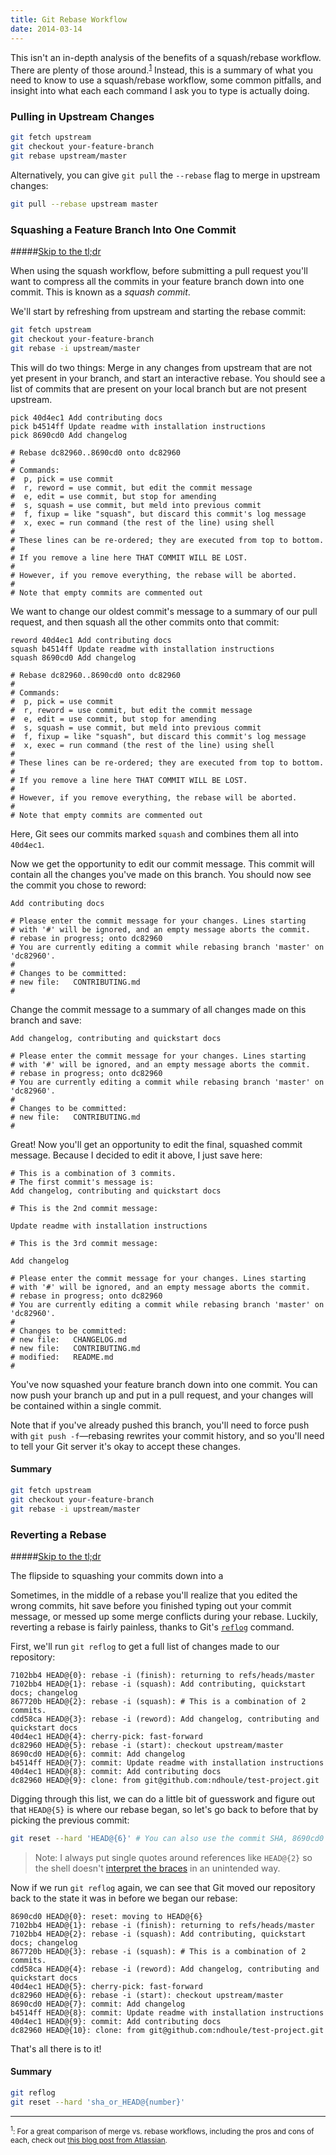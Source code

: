 ```yaml
---
title: Git Rebase Workflow
date: 2014-03-14
---
```


This isn't an in-depth analysis of the benefits of a squash/rebase workflow. There are plenty of those around.<sup>[1](#1)</sup> Instead, this is a summary of what you need to know to use a squash/rebase workflow, some common pitfalls, and insight into what each each command I ask you to type is actually doing.


### Pulling in Upstream Changes

```sh
git fetch upstream
git checkout your-feature-branch
git rebase upstream/master
```

Alternatively, you can give `git pull` the `--rebase` flag to merge in upstream changes:

```sh
git pull --rebase upstream master
```


### Squashing a Feature Branch Into One Commit

#####[Skip to the tl;dr](#squash-tldr)

When using the squash workflow, before submitting a pull request you'll want to compress all the commits in your feature branch down into one commit. This is known as a *squash commit*.

We'll start by refreshing from upstream and starting the rebase commit:

```sh
git fetch upstream
git checkout your-feature-branch
git rebase -i upstream/master
```

This will do two things: Merge in any changes from upstream that are not yet present in your branch, and start an interactive rebase. You should see a list of commits that are present on your local branch but are not present upstream.

```git
pick 40d4ec1 Add contributing docs
pick b4514ff Update readme with installation instructions
pick 8690cd0 Add changelog

# Rebase dc82960..8690cd0 onto dc82960
#
# Commands:
#  p, pick = use commit
#  r, reword = use commit, but edit the commit message
#  e, edit = use commit, but stop for amending
#  s, squash = use commit, but meld into previous commit
#  f, fixup = like "squash", but discard this commit's log message
#  x, exec = run command (the rest of the line) using shell
#
# These lines can be re-ordered; they are executed from top to bottom.
#
# If you remove a line here THAT COMMIT WILL BE LOST.
#
# However, if you remove everything, the rebase will be aborted.
#
# Note that empty commits are commented out
```

We want to change our oldest commit's message to a summary of our pull request, and then squash all the other commits onto that commit:

```git
reword 40d4ec1 Add contributing docs
squash b4514ff Update readme with installation instructions
squash 8690cd0 Add changelog

# Rebase dc82960..8690cd0 onto dc82960
#
# Commands:
#  p, pick = use commit
#  r, reword = use commit, but edit the commit message
#  e, edit = use commit, but stop for amending
#  s, squash = use commit, but meld into previous commit
#  f, fixup = like "squash", but discard this commit's log message
#  x, exec = run command (the rest of the line) using shell
#
# These lines can be re-ordered; they are executed from top to bottom.
#
# If you remove a line here THAT COMMIT WILL BE LOST.
#
# However, if you remove everything, the rebase will be aborted.
#
# Note that empty commits are commented out
```

Here, Git sees our commits marked `squash` and combines them all into `40d4ec1`.

Now we get the opportunity to edit our commit message. This commit will contain all the changes you've made on this branch. You should now see the commit you chose to reword:

```git
Add contributing docs

# Please enter the commit message for your changes. Lines starting
# with '#' will be ignored, and an empty message aborts the commit.
# rebase in progress; onto dc82960
# You are currently editing a commit while rebasing branch 'master' on 'dc82960'.
#
# Changes to be committed:
# new file:   CONTRIBUTING.md
#
```

Change the commit message to a summary of all changes made on this branch and save:

```git
Add changelog, contributing and quickstart docs

# Please enter the commit message for your changes. Lines starting
# with '#' will be ignored, and an empty message aborts the commit.
# rebase in progress; onto dc82960
# You are currently editing a commit while rebasing branch 'master' on 'dc82960'.
#
# Changes to be committed:
# new file:   CONTRIBUTING.md
#
```

Great! Now you'll get an opportunity to edit the final, squashed commit message. Because I decided to edit it above, I just save here:

```git
# This is a combination of 3 commits.
# The first commit's message is:
Add changelog, contributing and quickstart docs

# This is the 2nd commit message:

Update readme with installation instructions

# This is the 3rd commit message:

Add changelog

# Please enter the commit message for your changes. Lines starting
# with '#' will be ignored, and an empty message aborts the commit.
# rebase in progress; onto dc82960
# You are currently editing a commit while rebasing branch 'master' on 'dc82960'.
#
# Changes to be committed:
# new file:   CHANGELOG.md
# new file:   CONTRIBUTING.md
# modified:   README.md
#
```

You've now squashed your feature branch down into one commit. You can now push your branch up and put in a pull request, and your changes will be contained within a single commit.

Note that if you've already pushed this branch, you'll need to force push with `git push -f`—rebasing rewrites your commit history, and so you'll need to tell your Git server it's okay to accept these changes.

#### Summary<a id="squash-tldr"></a>

```sh
git fetch upstream
git checkout your-feature-branch
git rebase -i upstream/master
```


### Reverting a Rebase 

#####[Skip to the tl;dr](#revert-rebase-tldr)

The flipside to squashing your commits down into a 

Sometimes, in the middle of a rebase you'll realize that you edited the wrong commits, hit save before you finished typing out your commit message, or messed up some merge conflicts during your rebase. Luckily, reverting a rebase is fairly painless, thanks to Git's [`reflog`][reflog] command.

First, we'll run `git reflog` to get a full list of changes made to our repository:

```git
7102bb4 HEAD@{0}: rebase -i (finish): returning to refs/heads/master
7102bb4 HEAD@{1}: rebase -i (squash): Add contributing, quickstart docs; changelog
867720b HEAD@{2}: rebase -i (squash): # This is a combination of 2 commits.
cdd58ca HEAD@{3}: rebase -i (reword): Add changelog, contributing and quickstart docs
40d4ec1 HEAD@{4}: cherry-pick: fast-forward
dc82960 HEAD@{5}: rebase -i (start): checkout upstream/master
8690cd0 HEAD@{6}: commit: Add changelog
b4514ff HEAD@{7}: commit: Update readme with installation instructions
40d4ec1 HEAD@{8}: commit: Add contributing docs
dc82960 HEAD@{9}: clone: from git@github.com:ndhoule/test-project.git
```

Digging through this list, we can do a little bit of guesswork and figure out that `HEAD@{5}` is where our rebase began, so let's go back to before that by picking the previous commit:

```sh
git reset --hard 'HEAD@{6}' # You can also use the commit SHA, 8690cd0
```

> Note: I always put single quotes around references like `HEAD@{2}` so the shell doesn't [interpret the braces][shell expansion]  in an unintended way.

Now if we run `git reflog` again, we can see that Git moved our repository back to the state it was in before we began our rebase:

```git
8690cd0 HEAD@{0}: reset: moving to HEAD@{6}
7102bb4 HEAD@{1}: rebase -i (finish): returning to refs/heads/master
7102bb4 HEAD@{2}: rebase -i (squash): Add contributing, quickstart docs; changelog
867720b HEAD@{3}: rebase -i (squash): # This is a combination of 2 commits.
cdd58ca HEAD@{4}: rebase -i (reword): Add changelog, contributing and quickstart docs
40d4ec1 HEAD@{5}: cherry-pick: fast-forward
dc82960 HEAD@{6}: rebase -i (start): checkout upstream/master
8690cd0 HEAD@{7}: commit: Add changelog
b4514ff HEAD@{8}: commit: Update readme with installation instructions
40d4ec1 HEAD@{9}: commit: Add contributing docs
dc82960 HEAD@{10}: clone: from git@github.com:ndhoule/test-project.git
```

That's all there is to it!

#### Summary<a id="revert-rebase-tldr"></a>

```sh
git reflog
git reset --hard 'sha_or_HEAD@{number}'
```


-----

<!-- Footnotes -->
<sub><sup><a id="1">1</a></sup>: For a great comparison of merge vs. rebase workflows, including the pros and cons of each, check out [this blog post from Atlassian][Atlassian: merge vs. rebase].</sub>
<!-- End footnotes -->

<!-- Links -->
[Atlassian: merge vs. rebase]: https://blogs.atlassian.com/2013/10/git-team-workflows-merge-or-rebase/
[shell expansion]: http://tldp.org/LDP/Bash-Beginners-Guide/html/sect_03_04.html
[reflog]: http://gitready.com/intermediate/2009/02/09/reflog-your-safety-net.html
<!-- End links -->

<!-- Sources
TODO: Break this into a proper section

http://blog.steveklabnik.com/posts/2012-11-08-how-to-squash-commits-in-a-github-pull-request
End sources -->
